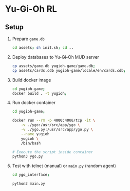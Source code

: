 # Yu-Gi-Oh RL

## Setup

1. Prepare `game.db`

    ```bash
    cd assets; sh init.sh; cd ..
    ```

2. Deploy databases to Yu-Gi-Oh MUD server

    ```bash
    cp assets/game.db yugioh-game/game.db;
    cp assets/cards.cdb yugioh-game/locale/en/cards.cdb;
    ```

3. Build docker image

    ```bash
    cd yugioh-game;
    docker build . -t yugioh;
    ```

4. Run docker container

    ```bash
    cd yugioh-game;

    docker run --rm -p 4000:4000/tcp -it \
        -v ./ygo:/usr/src/app/ygo \
        -v ./ygo.py:/usr/src/app/ygo.py \
        --name yugioh
        yugioh \
        /bin/bash

    # Execute the script inside container
    python3 ygo.py
    ```

5. Test with telnet (manual) or `main.py` (random agent)

    ```bash
    cd ygo_interface;

    python3 main.py
    ```
